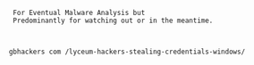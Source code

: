       For Eventual Malware Analysis but 
      Predominantly for watching out or in the meantime.
      
      
      
     gbhackers com /lyceum-hackers-stealing-credentials-windows/
